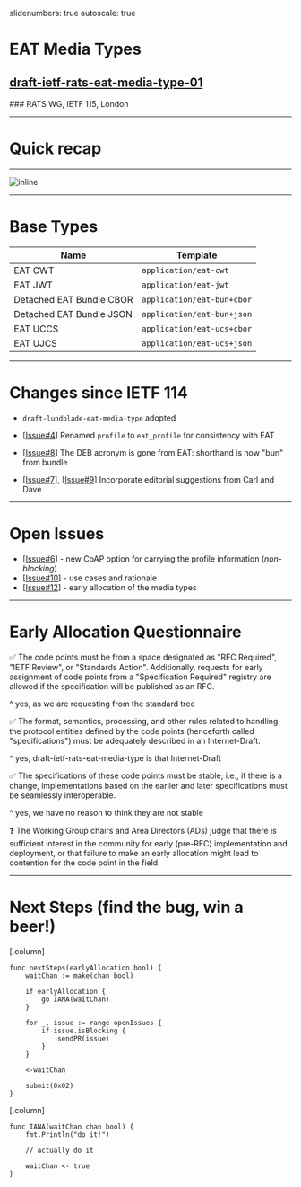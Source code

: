 slidenumbers: true
autoscale: true

# EAT Media Types

## [draft-ietf-rats-eat-media-type-01](https://datatracker.ietf.org/doc/draft-ietf-rats-eat-media-type/01)

### RATS WG, IETF 115, London

---

# Quick recap

---

![inline](type-map-01.png)

---

# Base Types

| Name | Template |
| ---- | -------- |
| EAT CWT | `application/eat-cwt` |
| EAT JWT | `application/eat-jwt` |
| Detached EAT Bundle CBOR | `application/eat-bun+cbor` |
| Detached EAT Bundle JSON | `application/eat-bun+json` |
| EAT UCCS | `application/eat-ucs+cbor` |
| EAT UJCS | `application/eat-ucs+json` |

---

# Changes since IETF 114

* `draft-lundblade-eat-media-type` adopted

* [[Issue#4](https://github.com/ietf-rats-wg/draft-eat-mt/issues/4)] Renamed `profile` to `eat_profile` for consistency with EAT

* [[Issue#8](https://github.com/ietf-rats-wg/draft-eat-mt/issues/8)] The DEB acronym is gone from EAT: shorthand is now "bun" from bundle

* [[Issue#7](https://github.com/ietf-rats-wg/draft-eat-mt/issues/7)], [[Issue#9](https://github.com/ietf-rats-wg/draft-eat-mt/issues/9)] Incorporate editorial suggestions from Carl and Dave

---

# Open Issues

* [[Issue#6](https://github.com/ietf-rats-wg/draft-eat-mt/issues/6)] - new CoAP option for carrying the profile information (_non-blocking_)
* [[Issue#10](https://github.com/ietf-rats-wg/draft-eat-mt/issues/10)] - use cases and rationale
* [[Issue#12](https://github.com/ietf-rats-wg/draft-eat-mt/issues/12)] - early allocation of the media types

---

# Early Allocation Questionnaire

:white_check_mark: The code points must be from a space designated as "RFC Required", "IETF Review", or "Standards Action". Additionally, requests for early assignment of code points from a "Specification Required" registry are allowed if the specification will be published as an RFC.

^ yes, as we are requesting from the standard tree

:white_check_mark: The format, semantics, processing, and other rules related to handling the protocol entities defined by the code points (henceforth called "specifications") must be adequately described in an Internet-Draft.

^ yes, draft-ietf-rats-eat-media-type is that Internet-Draft

:white_check_mark: The specifications of these code points must be stable; i.e., if there is a change, implementations based on the earlier and later specifications must be seamlessly interoperable.

^ yes, we have no reason to think they are not stable

:question: The Working Group chairs and Area Directors (ADs) judge that there is sufficient interest in the community for early (pre-RFC) implementation and deployment, or that failure to make an early allocation might lead to contention for the code point in the field.

---

# Next Steps (find the bug, win a beer!)

[.column]

```golang
func nextSteps(earlyAllocation bool) {
	waitChan := make(chan bool)

	if earlyAllocation {
		go IANA(waitChan)
	}

	for _, issue := range openIssues {
		if issue.isBlocking {
			sendPR(issue)
		}
	}

	<-waitChan

	submit(0x02)
}
```

[.column]

```golang
func IANA(waitChan chan bool) {
	fmt.Println("do it!")

	// actually do it

	waitChan <- true
}
```
